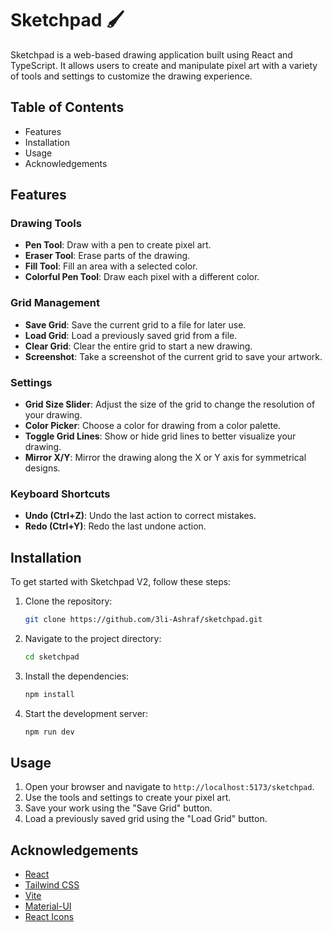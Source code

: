 # Sketchpad 🖌️

Sketchpad is a web-based drawing application built using React and TypeScript. It allows users to create and manipulate pixel art with a variety of tools and settings to customize the drawing experience.

## Table of Contents

- Features
- Installation
- Usage
- Acknowledgements

## Features

### Drawing Tools
- **Pen Tool**: Draw with a pen to create pixel art.
- **Eraser Tool**: Erase parts of the drawing.
- **Fill Tool**: Fill an area with a selected color.
- **Colorful Pen Tool**: Draw each pixel with a different color.

### Grid Management
- **Save Grid**: Save the current grid to a file for later use.
- **Load Grid**: Load a previously saved grid from a file.
- **Clear Grid**: Clear the entire grid to start a new drawing.
- **Screenshot**: Take a screenshot of the current grid to save your artwork.

### Settings
- **Grid Size Slider**: Adjust the size of the grid to change the resolution of your drawing.
- **Color Picker**: Choose a color for drawing from a color palette.
- **Toggle Grid Lines**: Show or hide grid lines to better visualize your drawing.
- **Mirror X/Y**: Mirror the drawing along the X or Y axis for symmetrical designs.

### Keyboard Shortcuts
- **Undo (Ctrl+Z)**: Undo the last action to correct mistakes.
- **Redo (Ctrl+Y)**: Redo the last undone action.

## Installation

To get started with Sketchpad V2, follow these steps:

1. Clone the repository:
    ```sh
    git clone https://github.com/3li-Ashraf/sketchpad.git
    ```
2. Navigate to the project directory:
    ```sh
    cd sketchpad
    ```
3. Install the dependencies:
    ```sh
    npm install
    ```
4. Start the development server:
    ```sh
    npm run dev
    ```

## Usage

1. Open your browser and navigate to `http://localhost:5173/sketchpad`.
2. Use the tools and settings to create your pixel art.
3. Save your work using the "Save Grid" button.
4. Load a previously saved grid using the "Load Grid" button.

## Acknowledgements

- [React](https://reactjs.org/)
- [Tailwind CSS](https://tailwindcss.com/)
- [Vite](https://vitejs.dev/)
- [Material-UI](https://mui.com/)
- [React Icons](https://react-icons.github.io/react-icons/)